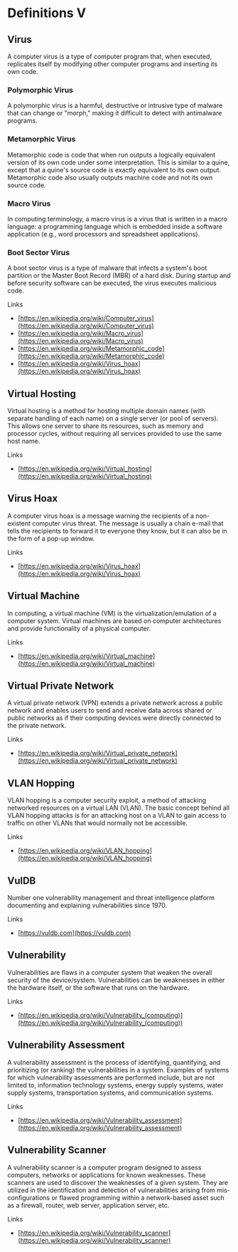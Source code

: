 # Definitions V

## Virus
A computer virus is a type of computer program that, when executed, replicates itself by modifying other computer programs and inserting its own code.

### Polymorphic Virus
A polymorphic virus is a harmful, destructive or intrusive type of malware that can change or "morph," making it difficult to detect with antimalware programs.

### Metamorphic Virus
Metamorphic code is code that when run outputs a logically equivalent version of its own code under some interpretation. This is similar to a quine, except that a quine's source code is exactly equivalent to its own output. Metamorphic code also usually outputs machine code and not its own source code.

### Macro Virus
In computing terminology, a macro virus is a virus that is written in a macro language: a programming language which is embedded inside a software application (e.g., word processors and spreadsheet applications).

### Boot Sector Virus
A boot sector virus is a type of malware that infects a system's boot partition or the Master Boot Record (MBR) of a hard disk.
During startup and before security software can be executed, the virus executes malicious code.

Links
- [https://en.wikipedia.org/wiki/Computer_virus](https://en.wikipedia.org/wiki/Computer_virus)
- [https://en.wikipedia.org/wiki/Macro_virus](https://en.wikipedia.org/wiki/Macro_virus)
- [https://en.wikipedia.org/wiki/Metamorphic_code](https://en.wikipedia.org/wiki/Metamorphic_code)
- [https://en.wikipedia.org/wiki/Virus_hoax](https://en.wikipedia.org/wiki/Virus_hoax)

## Virtual Hosting
Virtual hosting is a method for hosting multiple domain names (with separate handling of each name) on a single server (or pool of servers).
This allows one server to share its resources, such as memory and processor cycles, without requiring all services provided to use the same host name.

Links
- [https://en.wikipedia.org/wiki/Virtual_hosting](https://en.wikipedia.org/wiki/Virtual_hosting)

## Virus Hoax
A computer virus hoax is a message warning the recipients of a non-existent computer virus threat.
The message is usually a chain e-mail that tells the recipients to forward it to everyone they know, but it can also be in the form of a pop-up window.

Links
- [https://en.wikipedia.org/wiki/Virus_hoax](https://en.wikipedia.org/wiki/Virus_hoax)

## Virtual Machine
In computing, a virtual machine (VM) is the virtualization/emulation of a computer system.
Virtual machines are based on computer architectures and provide functionality of a physical computer.

Links
- [https://en.wikipedia.org/wiki/Virtual_machine](https://en.wikipedia.org/wiki/Virtual_machine)

## Virtual Private Network
A virtual private network (VPN) extends a private network across a public network and enables users to send and receive data across shared or public networks as if their computing devices were directly connected to the private network.

Links
- [https://en.wikipedia.org/wiki/Virtual_private_network](https://en.wikipedia.org/wiki/Virtual_private_network)

## VLAN Hopping
VLAN hopping is a computer security exploit, a method of attacking networked resources on a virtual LAN (VLAN).
The basic concept behind all VLAN hopping attacks is for an attacking host on a VLAN to gain access to traffic on other VLANs that would normally not be accessible.

Links
- [https://en.wikipedia.org/wiki/VLAN_hopping](https://en.wikipedia.org/wiki/VLAN_hopping)

## VulDB
Number one vulnerability management and threat intelligence platform documenting and explaining vulnerabilities since 1970.

Links
- [https://vuldb.com](https://vuldb.com)

## Vulnerability
Vulnerabilities are flaws in a computer system that weaken the overall security of the device/system.
Vulnerabilities can be weaknesses in either the hardware itself, or the software that runs on the hardware.

Links
- [https://en.wikipedia.org/wiki/Vulnerability_(computing)](https://en.wikipedia.org/wiki/Vulnerability_(computing))

## Vulnerability Assessment
A vulnerability assessment is the process of identifying, quantifying, and prioritizing (or ranking) the vulnerabilities in a system.
Examples of systems for which vulnerability assessments are performed include, but are not limited to, information technology systems, energy supply systems, water supply systems, transportation systems, and communication systems.

Links
- [https://en.wikipedia.org/wiki/Vulnerability_assessment](https://en.wikipedia.org/wiki/Vulnerability_assessment)

## Vulnerability Scanner
A vulnerability scanner is a computer program designed to assess computers, networks or applications for known weaknesses.
These scanners are used to discover the weaknesses of a given system.
They are utilized in the identification and detection of vulnerabilities arising from mis-configurations or flawed programming within a network-based asset such as a firewall, router, web server, application server, etc.

Links
- [https://en.wikipedia.org/wiki/Vulnerability_scanner](https://en.wikipedia.org/wiki/Vulnerability_scanner)
